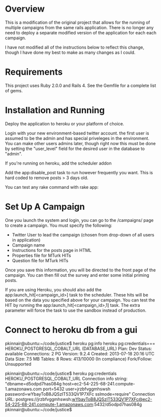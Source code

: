 Overview
===

This is a modification of the original project that allows for the running of multiple campaigns 
from the same rails application.  There is no longer any need to deploy a separate modified version 
of the application for each each campaign.

I have not modified all of the instructions below to reflect this change, though I have done my best
to make as many changes as I could.

Requirements
===

This project uses Ruby 2.0.0 and Rails 4.  See the Gemfile for a complete list of gems.

Installation and Running
===

Deploy the application to heroku or your platform of choice.

Login with your new environment-based twitter account. the first user is assumed to be the admin and 
has special priveleges in the environment.  You can make other users admins later, though right now
this must be done by setting the "user_level" field for the desired user in the database to "admin".

If you're running on heroku, add the scheduler addon

Add the app:disable_post task to run however frequently you want. This is hard coded to remove posts > 3 days old.

You can test any rake command with rake app:<command>

Set Up A Campaign
===

One you launch the system and login, you can go to the /campaigns/ page to create a campaign.  You must specify the 
following:

* Twitter User to lead the campaign (chosen from drop-down of all users in application)
* Campaign name
* Instructions for the posts page in HTML
* Properties file for MTurk HITs
* Question file for MTurk HITs

Once you save this information, you will be directed to the front page of the campaign.  You can then fill out the survey 
and enter some initial priming posts.

If you are using Heroku, you should also add the app:launch_hit[<campaign_id>] task to the scheduler. These hits will be 
based on the data you specified above for your campaign.  You can test the HIT by running the app:launch_hit[<campaign_id>,1] 
task. The extra parameter will force the task to use the sandbox instead of production.

Connect to heroku db from a gui
===
pkinnair@ubuntu:~/code/justice$ heroku pg:info
heroku pg:credentials=== HEROKU_POSTGRESQL_COBALT_URL (DATABASE_URL)
Plan:        Dev
Status:      available
Connections: 2
PG Version:  9.2.4
Created:     2013-07-18 20:16 UTC
Data Size:   7.5 MB
Tables:      8
Rows:        413/10000 (In compliance)
Fork/Follow: Unsupported

pkinnair@ubuntu:~/code/justice$ heroku pg:credentials HEROKU_POSTGRESQL_COBALT_URL
Connection info string:
   "dbname=d5odpd7has084g host=ec2-54-225-68-241.compute-1.amazonaws.com port=5432 user=jrzbfvggmhswsh password=wYbayToB8JQSzIT533QV1P7XFc sslmode=require"
Connection URL:
    postgres://jrzbfvggmhswsh:wYbayToB8JQSzIT533QV1P7XFc@ec2-54-225-68-241.compute-1.amazonaws.com:5432/d5odpd7has084g
pkinnair@ubuntu:~/code/justice$ 
